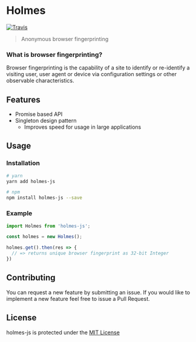 # Holmes
[![Travis](https://img.shields.io/travis/johnsylvain/holmes-js.svg)]()
> Anonymous browser fingerprinting

### What is browser fingerprinting?
Browser fingerprinting is the capability of a site to identify or
re-identify a visiting user, user agent or device via configuration settings or
other observable characteristics.

## Features
- Promise based API
- Singleton design pattern
  - Improves speed for usage in large applications

## Usage

### Installation
```bash
# yarn
yarn add holmes-js

# npm
npm install holmes-js --save
```

### Example
```js
import Holmes from 'holmes-js';

const holmes = new Holmes();

holmes.get().then(res => {
  // => returns unique browser fingerprint as 32-bit Integer
})
```

## Contributing
You can request a new feature by submitting an issue. If you would like to implement a new feature feel free to issue a Pull Request.

## License
holmes-js is protected under the [MIT License](https://choosealicense.com/licenses/mit/)